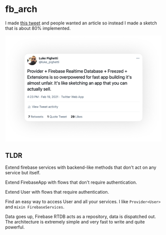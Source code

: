 # fb_arch

I made [this tweet](https://twitter.com/luke_pighetti/status/1362875378247819264) and people wanted an article so instead I made a sketch that is about 80% implemented.

<img
    alt="A tweet about how much I love Provider and Firebase"
    src="doc/tweet.png"
    srcset="doc/tweet@2x.png 2x, doc/tweet@3x.png 3x"
/>

## TLDR

Extend firebase services with backend-like methods that don't act on any service but itself.

Extend FirebaseApp with flows that don't require authentication.

Extend User with flows that require authentication.

Find an easy way to access User and all your services. I like `Provider<User>` and `mixin FirebaseServices`.

Data goes up, Firebase RTDB acts as a repository, data is dispatched out. The architecture is extremely simple and very fast to write and quite powerful.
